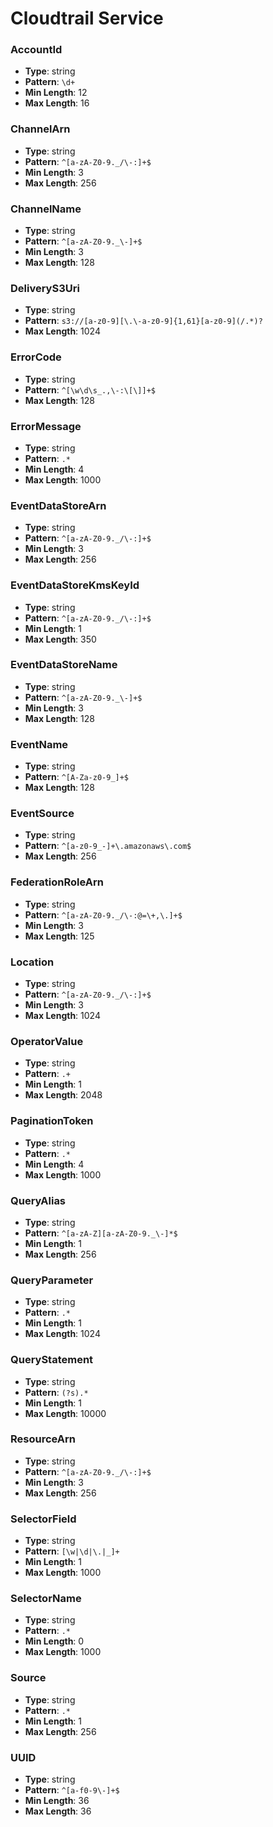 # Cloudtrail Service

### AccountId
- **Type**: string
- **Pattern**: `\d+`
- **Min Length**: 12
- **Max Length**: 16

### ChannelArn
- **Type**: string
- **Pattern**: `^[a-zA-Z0-9._/\-:]+$`
- **Min Length**: 3
- **Max Length**: 256

### ChannelName
- **Type**: string
- **Pattern**: `^[a-zA-Z0-9._\-]+$`
- **Min Length**: 3
- **Max Length**: 128

### DeliveryS3Uri
- **Type**: string
- **Pattern**: `s3://[a-z0-9][\.\-a-z0-9]{1,61}[a-z0-9](/.*)?`
- **Max Length**: 1024

### ErrorCode
- **Type**: string
- **Pattern**: `^[\w\d\s_.,\-:\[\]]+$`
- **Max Length**: 128

### ErrorMessage
- **Type**: string
- **Pattern**: `.*`
- **Min Length**: 4
- **Max Length**: 1000

### EventDataStoreArn
- **Type**: string
- **Pattern**: `^[a-zA-Z0-9._/\-:]+$`
- **Min Length**: 3
- **Max Length**: 256

### EventDataStoreKmsKeyId
- **Type**: string
- **Pattern**: `^[a-zA-Z0-9._/\-:]+$`
- **Min Length**: 1
- **Max Length**: 350

### EventDataStoreName
- **Type**: string
- **Pattern**: `^[a-zA-Z0-9._\-]+$`
- **Min Length**: 3
- **Max Length**: 128

### EventName
- **Type**: string
- **Pattern**: `^[A-Za-z0-9_]+$`
- **Max Length**: 128

### EventSource
- **Type**: string
- **Pattern**: `^[a-z0-9_-]+\.amazonaws\.com$`
- **Max Length**: 256

### FederationRoleArn
- **Type**: string
- **Pattern**: `^[a-zA-Z0-9._/\-:@=\+,\.]+$`
- **Min Length**: 3
- **Max Length**: 125

### Location
- **Type**: string
- **Pattern**: `^[a-zA-Z0-9._/\-:]+$`
- **Min Length**: 3
- **Max Length**: 1024

### OperatorValue
- **Type**: string
- **Pattern**: `.+`
- **Min Length**: 1
- **Max Length**: 2048

### PaginationToken
- **Type**: string
- **Pattern**: `.*`
- **Min Length**: 4
- **Max Length**: 1000

### QueryAlias
- **Type**: string
- **Pattern**: `^[a-zA-Z][a-zA-Z0-9._\-]*$`
- **Min Length**: 1
- **Max Length**: 256

### QueryParameter
- **Type**: string
- **Pattern**: `.*`
- **Min Length**: 1
- **Max Length**: 1024

### QueryStatement
- **Type**: string
- **Pattern**: `(?s).*`
- **Min Length**: 1
- **Max Length**: 10000

### ResourceArn
- **Type**: string
- **Pattern**: `^[a-zA-Z0-9._/\-:]+$`
- **Min Length**: 3
- **Max Length**: 256

### SelectorField
- **Type**: string
- **Pattern**: `[\w|\d|\.|_]+`
- **Min Length**: 1
- **Max Length**: 1000

### SelectorName
- **Type**: string
- **Pattern**: `.*`
- **Min Length**: 0
- **Max Length**: 1000

### Source
- **Type**: string
- **Pattern**: `.*`
- **Min Length**: 1
- **Max Length**: 256

### UUID
- **Type**: string
- **Pattern**: `^[a-f0-9\-]+$`
- **Min Length**: 36
- **Max Length**: 36

